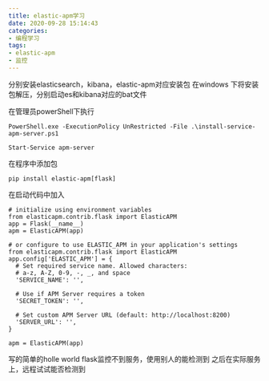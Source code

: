 ```yaml
---
title: elastic-apm学习
date: 2020-09-28 15:14:43
categories:
- 编程学习
tags:
- elastic-apm
- 监控
---
```

分别安装elasticsearch，kibana，elastic-apm对应安装包
在windows 下将安装包解压，分别启动es和kibana对应的bat文件

在管理员powerShell下执行
```
PowerShell.exe -ExecutionPolicy UnRestricted -File .\install-service-apm-server.ps1

Start-Service apm-server
```
在程序中添加包
```
pip install elastic-apm[flask]
```
在启动代码中加入
```
# initialize using environment variables
from elasticapm.contrib.flask import ElasticAPM
app = Flask(__name__)
apm = ElasticAPM(app)

# or configure to use ELASTIC_APM in your application's settings
from elasticapm.contrib.flask import ElasticAPM
app.config['ELASTIC_APM'] = {
  # Set required service name. Allowed characters:
  # a-z, A-Z, 0-9, -, _, and space
  'SERVICE_NAME': '',

  # Use if APM Server requires a token
  'SECRET_TOKEN': '',

  # Set custom APM Server URL (default: http://localhost:8200)
  'SERVER_URL': '',
}

apm = ElasticAPM(app)
```

写的简单的holle world flask监控不到服务，使用别人的能检测到
之后在实际服务上，远程试试能否检测到
